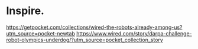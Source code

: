 # Inspire.
https://getpocket.com/collections/wired-the-robots-already-among-us?utm_source=pocket-newtab https://www.wired.com/story/darpa-challenge-robot-olympics-underdog/?utm_source=pocket_collection_story
